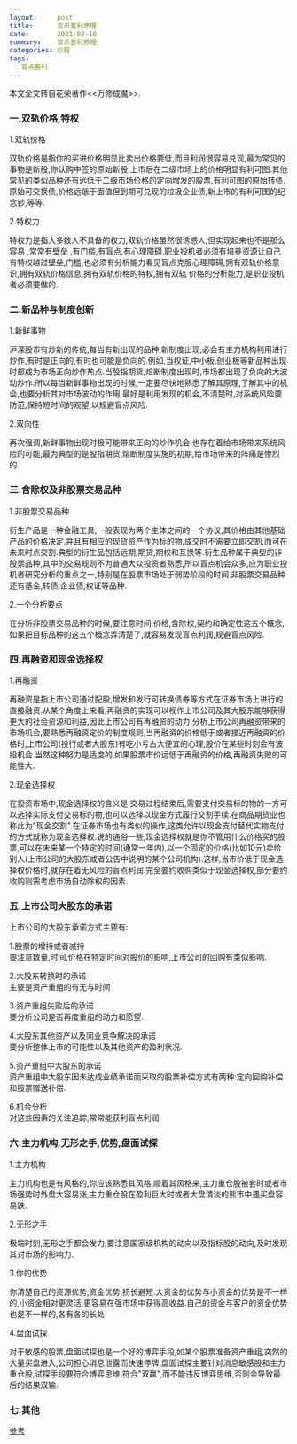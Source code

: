 ```yaml
---
layout:     post
title:      盲点套利原理
date:       2021-08-10
summary:    盲点套利原理
categories: 炒股
tags:
 - 盲点套利
---
```


本文全文转自花荣著作<<万修成魔>>.

### 一.双轨价格,特权

1.双轨价格

双轨价格是指你的买进价格明显比卖出价格要低,而且利润很容易兑现,最为常见的事物是新股,你认购中签的原始新股,上市后在二级市场上的价格明显有利可图.其他常见的类似品种还有远低于二级市场价格的定向增发的股票,有利可图的原始转债,原始可交换债,价格远低于面值但到期可兑现的垃圾企业债,新上市的有利可图的纪念钞,等等.

2.特权力

特权力是指大多数人不具备的权力,双轨价格虽然很诱惑人,但实现起来也不是那么容易 ,常常有壁垒 ,有门槛,有盲点,有心理障碍,职业投机者必须有培养资源让自己有特权越过壁垒,门槛,也必须有分析能力看见盲点克服心理障碍,拥有双轨价格意识,拥有双轨价格信息,拥有双轨价格的特权,拥有双轨 价格的分析能力,是职业投机者必须要做的.

### 二.新品种与制度创新

1.新鲜事物

沪深股市有炒新的传统,每当有新出现的品种,新制度出现,必会有主力机构利用进行炒作,有时是正向的,有时也可能是负向的.例如,当权证,中小板,创业板等新品种出现时都成为市场正向炒作热点.当股指期货,熔断制度出现时,市场都出现了负向的大波动炒作.所以每当新鲜事物出现的时候,一定要尽快地熟悉了解其原理,了解其中的机会,也要分析其对市场波动的作用.最好是利用发现的机会,不清楚时,对系统风险要防范,保持短时间的观望,以规避盲点风险.

2.双向性

再次强调,新鲜事物出现时极可能带来正向的炒作机会,也存在着给市场带来系统风险的可能,最为典型的是股指期货,熔断制度实施的初期,给市场带来的阵痛是惨烈的.

### 三.含除权及非股票交易品种

1.非股票交易品种

衍生产品是一种金融工具,一般表现为两个主体之间的一个协议,其价格由其他基础产品的价格决定.并且有相应的现货资产作为标的物,成交时不需要立即交割,而可在未来时点交割.典型的衍生品包括远期,期货,期权和互换等.衍生品种属于典型的非股票品种,其中的交易规则不为普通大众投资者熟悉,所以盲点机会众多,应为职业投机者研究分析的重点之一,特别是在股票市场处于弱势阶段的时间.非股票交易品种还有基金,转债,企业债,权证等品种.

2.一个分析要点

在分析非股票交易品种的时候,要注意时间,价格,含除权,契约和确定性这五个概念,如果把目标品种的这五个概念弄清楚了,就容易发现盲点利润,规避盲点风险.

### 四.再融资和现金选择权

1.再融资

再融资是指上市公司通过配股,增发和发行可转换债券等方式在证券市场上进行的直接融资.从某个角度上来看,再融资的实现可以视作上市公司及其大股东能够获得更大的社会资源和利益,因此上市公司有再融资的动力.分析上市公司再融资带来的市场机会,要熟悉再融资定价的制度规则,当再融资的价格低于或者接近再融资的价格时,上市公司(投行或者大股东)有吃小亏占大便宜的心理,股价在某些时刻会有波段机会.当然这种努力是适度的,如果股票市价远低于再融资的价格,再融资失败的可能性大.

2.现金选择权

在投资市场中,现金选择权的含义是:交易过程结束后,需要支付交易标的物的一方可以选择实际支付交易标的物,也可以选择以现金方式履行交割手续.在商品期货业也称此为"现金交割".在证券市场也有类似的操作,这类允许以现金支付替代实物支付的方式就称为现金选择权.说的通俗一些,现金选择权就是你不管用什么价格买的股票,可以在未来某一个特定的时间(通常一年内),以一个固定的价格(比如10元)卖给别人(上市公司的大股东或者公告中说明的某个公司机构).这样,当市价低于现金选择权价格时,就存在着无风险的盲点利润.完全要约收购类似于现金选择权,部分要约收购则需考虑市场自动除权的因素.

### 五.上市公司大股东的承诺

上市公司的大股东承诺方式主要有:

1.股票的增持或者减持  
要注意数量,时间,价格在特定时间对股价的影响,上市公司的回购有类似影响.

2.大股东转换时的承诺  
主要是资产重组的有无与时间

3.资产重组失败后的承诺  
要分析公司是否再度重组的动力和愿望.

4.大股东其他资产以及同业竞争解决的承诺  
要分析整体上市的可能性以及其他资产的盈利状况.

5.资产重组中大股东的承诺  
资产重组中大股东因未达成业绩承诺而采取的股票补偿方式有两种:定向回购补偿和股票赠送补偿.

6.机会分析  
对这些因素的关注追踪,常常能获利盲点利润.

### 六.主力机构,无形之手,优势,盘面试探

1.主力机构

主力机构也是有风格的,你应该熟悉其风格,顺着其风格来,主力重仓股被套时或者市场强势时外盘大容易涨,主力重仓股在盈利巨大时或者大盘清淡的熊市中遇买盘容易跌.

2.无形之手

极端时刻,无形之手都会发力,要注意国家级机构的动向以及指标股的动向,及时发现其对市场的影响力.

3.你的优势

你清楚自己的资源优势,资金优势,扬长避短.大资金的优势与小资金的优势是不一样的,小资金相对更灵活,更容易在强市场中获得高收益.自己的资金与客户的资金优势也是不一样的,各有各的长处.

4.盘面试探

对于敏感的股票,盘面试探也是一个好的博弈手段,如某个股票准备资产重组,突然的大量买盘进入,公司担心消息泄露而快速停牌.盘面试探主要针对消息敏感股和主力重仓股,试探手段要符合博弈思维,符合"双赢",而不能违反博弈思维,否则会导致最后的结果双输.


### 七.其他

[参考][1]


[1]: https://wenku.baidu.com/view/f3b404e1524de518964b7d74.html
